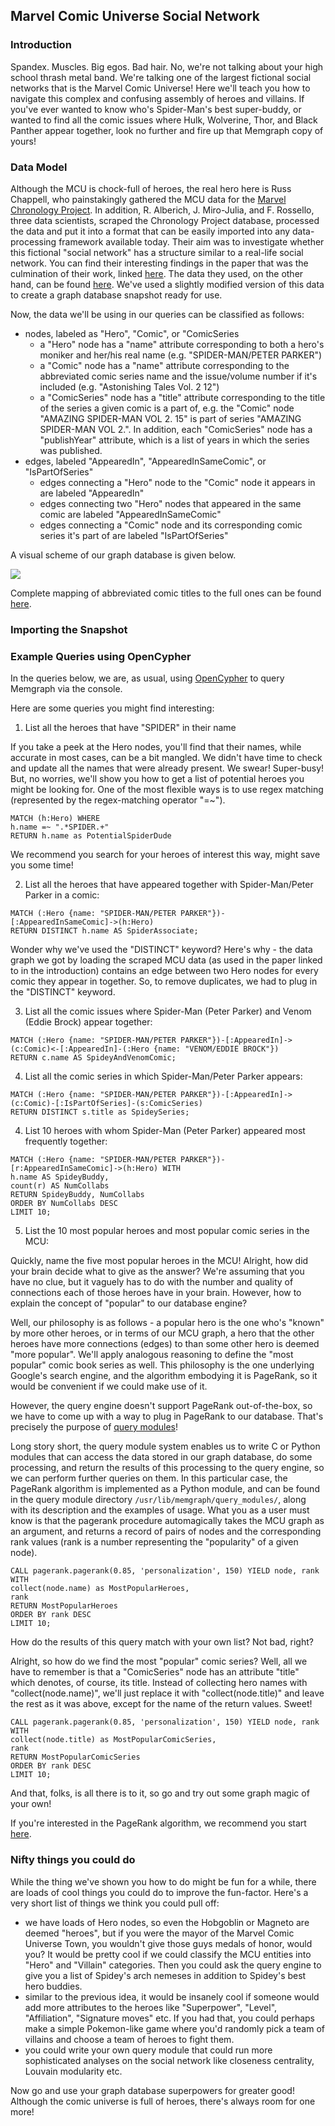 ## Marvel Comic Universe Social Network

### Introduction

Spandex. Muscles. Big egos. Bad hair. No, we're not talking about your high
school thrash metal band. We're talking one of the largest fictional social
networks that is the Marvel Comic Universe! Here we'll teach you how to navigate
this complex and confusing assembly of heroes and villains. If you've ever
wanted to know who's Spider-Man's best super-buddy, or wanted to find all the
comic issues where Hulk, Wolverine, Thor, and Black Panther appear together, look
no further and fire up that Memgraph copy of yours!

### Data Model

Although the MCU is chock-full of heroes, the real hero here is Russ Chappell,
who painstakingly gathered the MCU data for the [Marvel Chronology Project](www.chronologyproject.com).
In addition, R. Alberich, J. Miro-Julia, and F. Rossello, three data scientists,
scraped the Chronology Project database, processed the data and put it into a
format that can be easily imported into any data-processing framework available
today. Their aim was to investigate whether this fictional "social network" has
a structure similar to a real-life social network. You can find their interesting
findings in the paper that was the culmination of their work, linked [here](https://arxiv.org/pdf/cond-mat/0202174.pdf).
The data they used, on the other hand, can be found [here](https://www.kaggle.com/csanhueza/the-marvel-universe-social-network).
We've used a slightly modified version of this data to create a graph database
snapshot ready for use.

Now, the data we'll be using in our queries can be classified as follows:
  * nodes, labeled as "Hero", "Comic", or "ComicSeries
    * a "Hero" node has a "name" attribute corresponding to both a hero's
      moniker and her/his real name (e.g. "SPIDER-MAN/PETER PARKER")
    * a "Comic" node has a "name" attribute corresponding to the abbreviated
      comic series name and the issue/volume number if it's included (e.g.
      "Astonishing Tales Vol. 2 12")
    * a "ComicSeries" node has a "title" attribute corresponding to the title of
      the series a given comic is a part of, e.g. the "Comic" node
      "AMAZING SPIDER-MAN VOL 2. 15" is part of series "AMAZING SPIDER-MAN VOL 2.".
      In addition, each "ComicSeries" node has a "publishYear" attribute, which
      is a list of years in which the series was published.
  * edges, labeled "AppearedIn", "AppearedInSameComic", or "IsPartOfSeries"
    * edges connecting a "Hero" node to the "Comic" node it appears in are
      labeled "AppearedIn"
    * edges connecting two "Hero" nodes that appeared in the same comic are
      labeled "AppearedInSameComic"
    * edges connecting a "Comic" node and its corresponding comic series it's
      part of are labeled "IsPartOfSeries"

A visual scheme of our graph database is given below.

![](../data/mcu_metagraph.png)

Complete mapping of abbreviated comic titles to the full ones can be found [here](https://www.chronologyproject.com/key.php).

### Importing the Snapshot

### Example Queries using OpenCypher

In the queries below, we are, as usual, using [OpenCypher](https://www.opencypher.org)
to query Memgraph via the console.

Here are some queries you might find interesting:

1) List all the heroes that have "SPIDER" in their name

If you take a peek at the Hero nodes, you'll find that their names, while
accurate in most cases, can be a bit mangled. We didn't have time to check and
update all the names that were already present. We swear! Super-busy! But, no
worries, we'll show you how to get a list of potential heroes you might be looking
for. One of the most flexible ways is to use regex matching (represented by the
regex-matching operator "=~").

```opencypher
MATCH (h:Hero) WHERE
h.name =~ ".*SPIDER.+"
RETURN h.name as PotentialSpiderDude
```

We recommend you search for your heroes of interest this way, might save you
some time!

2) List all the heroes that have appeared together with Spider-Man/Peter Parker in a comic:

```opencypher
MATCH (:Hero {name: "SPIDER-MAN/PETER PARKER"})-[:AppearedInSameComic]->(h:Hero)
RETURN DISTINCT h.name AS SpiderAssociate;
```

Wonder why we've used the "DISTINCT" keyword? Here's why - the data graph we got
by loading the scraped MCU data (as used in the paper linked to in the
introduction) contains an edge between two Hero nodes for every comic they
appear in together. So, to remove duplicates, we had to plug in the "DISTINCT" keyword.

3) List all the comic issues where Spider-Man (Peter Parker) and Venom (Eddie Brock) appear together:

```opencypher
MATCH (:Hero {name: "SPIDER-MAN/PETER PARKER"})-[:AppearedIn]->(c:Comic)<-[:AppearedIn]-(:Hero {name: "VENOM/EDDIE BROCK"})
RETURN c.name AS SpideyAndVenomComic;
```

4) List all the comic series in which Spider-Man/Peter Parker appears:

```opencypher
MATCH (:Hero {name: "SPIDER-MAN/PETER PARKER"})-[:AppearedIn]->(c:Comic)-[:IsPartOfSeries]-(s:ComicSeries)
RETURN DISTINCT s.title as SpideySeries;
```

4) List 10 heroes with whom Spider-Man (Peter Parker) appeared most frequently together:

```opencypher
MATCH (:Hero {name: "SPIDER-MAN/PETER PARKER"})-[r:AppearedInSameComic]->(h:Hero) WITH
h.name AS SpideyBuddy,
count(r) AS NumCollabs
RETURN SpideyBuddy, NumCollabs
ORDER BY NumCollabs DESC
LIMIT 10;
```

5) List the 10 most popular heroes and most popular comic series in the MCU:

Quickly, name the five most popular heroes in the MCU! Alright, how did your
brain decide what to give as the answer? We're assuming that you have no clue,
but it vaguely has to do with the number and quality of connections each of
those heroes have in your brain. However, how to explain the concept of "popular"
to our database engine?

Well, our philosophy is as follows - a popular hero is the one who's "known" by
more other heroes, or in terms of our MCU graph, a hero that the other heroes have
more connections (edges) to than some other hero is deemed "more popular". We'll
apply analogous reasoning to define the "most popular" comic book series as well.
This philosophy is the one underlying Google's search engine, and the algorithm
embodying it is PageRank, so it would be convenient if we could make use of it.

However, the query engine doesn't support PageRank out-of-the-box, so we have to
come up with a way to plug in PageRank to our database. That's precisely the
purpose of [query modules](../reference_guide/query-modules.md)!

Long story short, the query module system enables us to write C or Python modules
that can access the data stored in our graph database, do some processing, and
return the results of this processing to the query engine, so we can perform
further queries on them. In this particular case, the PageRank algorithm is
implemented as a Python module, and can be found in the query module directory
`/usr/lib/memgraph/query_modules/`, along with its description and the examples
of usage. What you as a user must know is that the pagerank procedure automagically
takes the MCU graph as an argument, and returns a record of pairs of nodes and the
corresponding rank values (rank is a number representing the "popularity" of a given node).

```opencypher
CALL pagerank.pagerank(0.85, 'personalization', 150) YIELD node, rank
WITH
collect(node.name) as MostPopularHeroes,
rank
RETURN MostPopularHeroes
ORDER BY rank DESC
LIMIT 10;
```

How do the results of this query match with your own list? Not bad, right?

Alright, so how do we find the most "popular" comic series? Well, all we have
to remember is that a "ComicSeries" node has an attribute "title" which denotes,
of course, its title. Instead of collecting hero names with
"collect(node.name)", we'll just replace it with "collect(node.title)" and leave
the rest as it was above, except for the name of the return values. Sweet!

```opencypher
CALL pagerank.pagerank(0.85, 'personalization', 150) YIELD node, rank
WITH
collect(node.title) as MostPopularComicSeries,
rank
RETURN MostPopularComicSeries
ORDER BY rank DESC
LIMIT 10;
```

And that, folks, is all there is to it, so go and try out some graph magic of your own!

If you're interested in the PageRank algorithm, we recommend you start [here](https://en.wikipedia.org/wiki/PageRank).

### Nifty things you could do

While the thing we've shown you how to do might be fun for a while, there are
loads of cool things you could do to improve the fun-factor. Here's a very short
list of things we think you could pull off:

* we have loads of Hero nodes, so even the Hobgoblin or Magneto are deemed
  "heroes", but if you were the mayor of the Marvel Comic Universe Town, you
  wouldn't give those guys medals of honor, would you? It would be pretty cool
  if we could classify the MCU entities into "Hero" and "Villain" categories.
  Then you could ask the query engine to give you a list of Spidey's arch
  nemeses in addition to Spidey's best hero buddies.
* similar to the previous idea, it would be insanely cool if someone would add
  more attributes to the heroes like "Superpower", "Level", "Affiliation",
  "Signature moves" etc. If you had that, you could perhaps make a simple
  Pokemon-like game where you'd randomly pick a team of villains and choose a team
  of heroes to fight them.
* you could write your own query module that could run more sophisticated
  analyses on the social network like closeness centrality, Louvain modularity
  etc.

Now go and use your graph database superpowers for greater good! Although the
comic universe is full of heroes, there's always room for one more!
